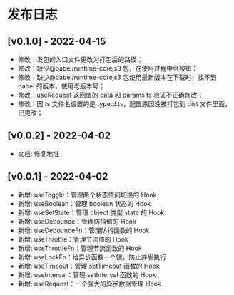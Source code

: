 # 发布日志

## [v0.1.0] - 2022-04-15

- 修改：发包的入口文件更改为打包后的路径；
- 修改：缺少@babel/runtime-corejs3 包，在使用过程中会报错；
- 修改：缺少@babel/runtime-corejs3 包使用最新版本在下载时，找不到 babel 的版本，使用老版本号；
- 修改：useRequest 返回值的 data 和 params ts 验证不正确修改；
- 修改：因 ts 文件名设置的是 type.d.ts，配置原因没被打包到 dist 文件里面，已更改；

## [v0.0.2] - 2022-04-02

- 文档: 修复地址

## [v0.0.1] - 2022-04-02

- 新增: useToggle：管理两个状态值间切换的 Hook
- 新增: useBoolean：管理 boolean 状态的 Hook
- 新增: useSetState：管理 object 类型 state 的 Hook
- 新增: useDebounce：管理防抖值的 Hook
- 新增: useDebounceFn：管理防抖函数的 Hook
- 新增: useThrottle：管理节流值的 Hook
- 新增: useThrottleFn：管理节流函数的 Hook
- 新增: useLockFn：给异步函数一个锁，防止并发执行
- 新增: useTimeout：管理 setTimeout 函数的 Hook
- 新增: useInterval：管理 setInterval 函数的 Hook
- 新增: useRequest：一个强大的异步数据管理 Hook
